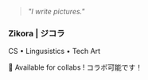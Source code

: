 > _"I write pictures."_
### Zikora | ジコラ
CS • Lingusistics • Tech Art

🎯 Available for collabs ! コラボ可能です！

